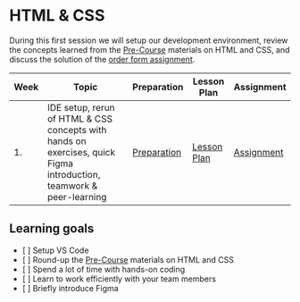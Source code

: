 # HTML & CSS

During this first session we will setup our development environment, review the concepts learned from the [Pre-Course](../../Pre-Course/README.md) materials on HTML and CSS, and discuss the solution of the [order form assignment](./preparation.md#order-form).

| Week | Topic                                                                                                               | Preparation                     | Lesson Plan                     | Assignment                    |
| ---- | ------------------------------------------------------------------------------------------------------------------- | ------------------------------- | ------------------------------- | ----------------------------- |
| 1.   | IDE setup, rerun of HTML & CSS concepts with hands on exercises, quick Figma introduction, teamwork & peer-learning | [Preparation](./preparation.md) | [Lesson Plan](./lesson-plan.md) | [Assignment](./assignment.md) |

## Learning goals

- [ ] Setup VS Code
- [ ] Round-up the [Pre-Course](../../Pre-Course/README.md) materials on HTML and CSS
- [ ] Spend a lot of time with hands-on coding
- [ ] Learn to work efficiently with your team members
- [ ] Briefly introduce Figma
